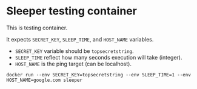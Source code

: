 # Sleeper testing container

This is testing container.

It expects `SECRET_KEY`, `SLEEP_TIME`, and `HOST_NAME` variables.


- `SECRET_KEY` variable should be `topsecretstring`.
- `SLEEP_TIME` reflect how many seconds execution will take (integer).
- `HOST_NAME` is the ping target (can be localhost).


`docker run --env SECRET_KEY=topsecretstring --env SLEEP_TIME=1 --env HOST_NAME=google.com sleeper`
